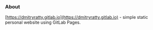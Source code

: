 ### About

[https://dmitryratty.gitlab.io](https://dmitryratty.gitlab.io) - simple static personal website using GitLab Pages.